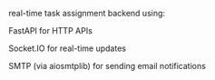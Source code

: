 
real-time task assignment backend using:

FastAPI for HTTP APIs

Socket.IO for real-time updates

SMTP (via aiosmtplib) for sending email notifications

